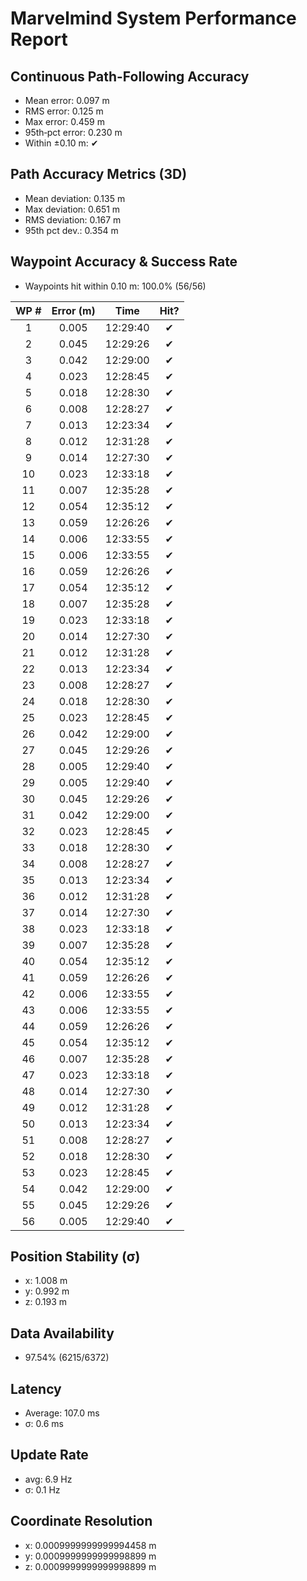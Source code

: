 # Marvelmind System Performance Report

## Continuous Path-Following Accuracy
- Mean error:      0.097 m
- RMS error:       0.125 m
- Max error:       0.459 m
- 95th‐pct error:  0.230 m
- Within ±0.10 m:  ✔

## Path Accuracy Metrics (3D)
- Mean deviation: 0.135 m
- Max deviation:  0.651 m
- RMS deviation:  0.167 m
- 95th pct dev.:  0.354 m

## Waypoint Accuracy & Success Rate
- Waypoints hit within 0.10 m: 100.0% (56/56)

| WP # | Error (m) |   Time   | Hit? |
|:----:|:---------:|:--------:|:----:|
|  1   |   0.005   | 12:29:40 |  ✔   |
|  2   |   0.045   | 12:29:26 |  ✔   |
|  3   |   0.042   | 12:29:00 |  ✔   |
|  4   |   0.023   | 12:28:45 |  ✔   |
|  5   |   0.018   | 12:28:30 |  ✔   |
|  6   |   0.008   | 12:28:27 |  ✔   |
|  7   |   0.013   | 12:23:34 |  ✔   |
|  8   |   0.012   | 12:31:28 |  ✔   |
|  9   |   0.014   | 12:27:30 |  ✔   |
|  10  |   0.023   | 12:33:18 |  ✔   |
|  11  |   0.007   | 12:35:28 |  ✔   |
|  12  |   0.054   | 12:35:12 |  ✔   |
|  13  |   0.059   | 12:26:26 |  ✔   |
|  14  |   0.006   | 12:33:55 |  ✔   |
|  15  |   0.006   | 12:33:55 |  ✔   |
|  16  |   0.059   | 12:26:26 |  ✔   |
|  17  |   0.054   | 12:35:12 |  ✔   |
|  18  |   0.007   | 12:35:28 |  ✔   |
|  19  |   0.023   | 12:33:18 |  ✔   |
|  20  |   0.014   | 12:27:30 |  ✔   |
|  21  |   0.012   | 12:31:28 |  ✔   |
|  22  |   0.013   | 12:23:34 |  ✔   |
|  23  |   0.008   | 12:28:27 |  ✔   |
|  24  |   0.018   | 12:28:30 |  ✔   |
|  25  |   0.023   | 12:28:45 |  ✔   |
|  26  |   0.042   | 12:29:00 |  ✔   |
|  27  |   0.045   | 12:29:26 |  ✔   |
|  28  |   0.005   | 12:29:40 |  ✔   |
|  29  |   0.005   | 12:29:40 |  ✔   |
|  30  |   0.045   | 12:29:26 |  ✔   |
|  31  |   0.042   | 12:29:00 |  ✔   |
|  32  |   0.023   | 12:28:45 |  ✔   |
|  33  |   0.018   | 12:28:30 |  ✔   |
|  34  |   0.008   | 12:28:27 |  ✔   |
|  35  |   0.013   | 12:23:34 |  ✔   |
|  36  |   0.012   | 12:31:28 |  ✔   |
|  37  |   0.014   | 12:27:30 |  ✔   |
|  38  |   0.023   | 12:33:18 |  ✔   |
|  39  |   0.007   | 12:35:28 |  ✔   |
|  40  |   0.054   | 12:35:12 |  ✔   |
|  41  |   0.059   | 12:26:26 |  ✔   |
|  42  |   0.006   | 12:33:55 |  ✔   |
|  43  |   0.006   | 12:33:55 |  ✔   |
|  44  |   0.059   | 12:26:26 |  ✔   |
|  45  |   0.054   | 12:35:12 |  ✔   |
|  46  |   0.007   | 12:35:28 |  ✔   |
|  47  |   0.023   | 12:33:18 |  ✔   |
|  48  |   0.014   | 12:27:30 |  ✔   |
|  49  |   0.012   | 12:31:28 |  ✔   |
|  50  |   0.013   | 12:23:34 |  ✔   |
|  51  |   0.008   | 12:28:27 |  ✔   |
|  52  |   0.018   | 12:28:30 |  ✔   |
|  53  |   0.023   | 12:28:45 |  ✔   |
|  54  |   0.042   | 12:29:00 |  ✔   |
|  55  |   0.045   | 12:29:26 |  ✔   |
|  56  |   0.005   | 12:29:40 |  ✔   |

## Position Stability (σ)
- x: 1.008 m
- y: 0.992 m
- z: 0.193 m

## Data Availability
- 97.54% (6215/6372)

## Latency
- Average: 107.0 ms
- σ: 0.6 ms

## Update Rate
- avg: 6.9 Hz
- σ: 0.1 Hz

## Coordinate Resolution
- x: 0.0009999999999994458 m
- y: 0.0009999999999998899 m
- z: 0.0009999999999998899 m
